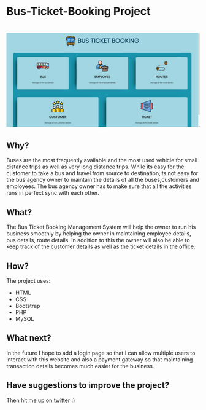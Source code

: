 <h1>Bus-Ticket-Booking Project<h1>
<img src="https://github.com/GowthamPB/Bus-Ticket-Booking/blob/main/Dash-board.png">
<h2>Why?</h2> 
<p>Buses are the most frequently available and the most used vehicle for small distance trips
as well as very long distance trips. While its easy for the customer to take a bus and
travel from source to destination,its not easy for the bus agency owner to maintain the
details of all the buses,customers and employees. The bus agency owner has to make
  sure that all the activities runs in perfect sync with each other.</p>

<h2>What?</h2>
<p>The Bus Ticket Booking Management System will help the owner to run his business smoothly by helping the
owner in maintaining employee details, bus details, route details. In addition to this
the owner will also be able to keep track of the customer details as well as the ticket details in the office.</p>

 <h2>How?</h2>
The project uses:
  
  <ul>
    <li>HTML</li>
    <li>CSS</li>
    <li>Bootstrap</li>
    <li>PHP</li>
    <li>MySQL</li>
  </ul>
  <h2>What next?</h2>
<p>In the future I hope to add a login page so that I can allow multiple users to interact with this website and also a payment gateway so that maintaining transaction details becomes much easier for the business.</p>

<h2>Have suggestions to improve the project?</h2>
  Then hit me up on <a href="https://twitter.com/Gowtham_PB">twitter</a> :)

